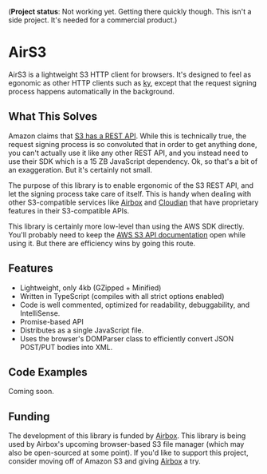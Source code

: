 
(**Project status**: Not working yet. Getting there quickly though. This isn't a side project. It's needed for a commercial product.)

# AirS3

AirS3 is a lightweight S3 HTTP client for browsers. It's designed to feel as egonomic as other HTTP clients such as [ky](https://github.com/sindresorhus/ky), except that the request signing process happens automatically in the background.

## What This Solves

Amazon claims that [S3 has a REST API](https://docs.aws.amazon.com/AmazonS3/latest/API/API_Operations_Amazon_Simple_Storage_Service.html). While this is technically true, the request signing process is so convoluted that in order to get anything done, you can't actually use it like any other REST API, and you instead need to use their SDK which is a 15 ZB JavaScript dependency. Ok, so that's a bit of an exaggeration. But it's certainly not small.

The purpose of this library is to enable ergonomic of the S3 REST API, and let the signing process take care of itself. This is handy when dealing with other S3-compatible services like [Airbox](https://www.airbox.ai) and [Cloudian](https://www.cloudian.com) that have proprietary features in their S3-compatible APIs.

This library is certainly more low-level than using the AWS SDK directly. You'll probably need to keep the [AWS S3 API documentation](https://docs.aws.amazon.com/AmazonS3/latest/API/API_Operations_Amazon_Simple_Storage_Service.html) open while using it. But there are efficiency wins by going this route.

## Features

- Lightweight, only 4kb (GZipped + Minified)
- Written in TypeScript (compiles with all strict options enabled)
- Code is well commented, optimized for readability, debuggability, and IntelliSense.
- Promise-based API
- Distributes as a single JavaScript file.
- Uses the browser's DOMParser class to efficiently convert JSON POST/PUT bodies into XML.

## Code Examples

Coming soon.

## Funding

The development of this library is funded by [Airbox](https://www.airbox.ai). This library is being used by Airbox's upcoming browser-based S3 file manager (which may also be open-sourced at some point). If you'd like to support this project, consider moving off of Amazon S3 and giving [Airbox](https://www.airbox.ai) a try.
